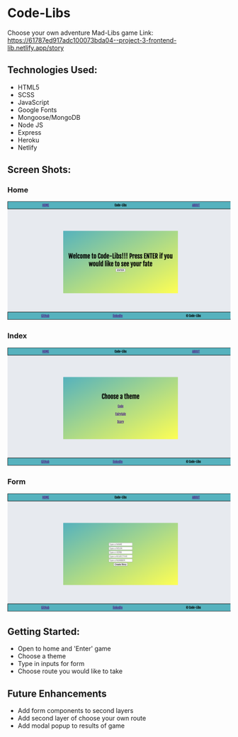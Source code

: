 # Code-Libs

Choose your own adventure Mad-Libs game
Link: https://61787ed917adc100073bda04--project-3-frontend-lib.netlify.app/story

## Technologies Used:

- HTML5
- SCSS
- JavaScript
- Google Fonts
- Mongoose/MongoDB
- Node JS
- Express
- Heroku
- Netlify

## Screen Shots:
### Home
![Mad-Libs Home Page](public/images/Home-Image.png)
### Index
![Mad-Libs Index Page](public/images/Index-Image.png)
### Form
![Mad-Libs Index Page](public/images/Create-Image.png)


## Getting Started:

- Open to home and 'Enter' game
- Choose a theme
- Type in inputs for form
- Choose route you would like to take

## Future Enhancements

- Add form components to second layers
- Add second layer of choose your own route
- Add modal popup to results of game